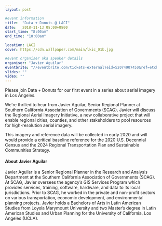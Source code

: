 ```yaml
---
layout: post

#event information
title:  "Data + Donuts @ LACI"
date:   2018-11-13 08:00+0800
start_time: "8:00am"
end_time: "10:00am"

location: LACI
cover: https://cdn.wallpaper.com/main/lkic_01b.jpg

#event organiser aka speaker details
organiser: "Javier Aguilar"
eventbrite: "//eventbrite.com/tickets-external?eid=52074907450&ref=etckt"
slides: ""
video: ""
---
```

Please join Data + Donuts for our first event in a series about aerial imagery in Los Angeles.

We're thrilled to hear from Javier Aguilar, Senior Regional Planner at Southern California Association of Governments (SCAG). Javier will discuss the Regional Aerial Imagery Initiative, a new collaborative project that will enable regional cities, counties, and other stakeholders to pool resources for high-resolution aerial imagery.

This imagery and reference data will be collected in early 2020 and will would provide a critical baseline reference for the 2020 U.S. Decennial Census and the 2024 Regional Transportation Plan and Sustainable Communities Strategy.

#### About Javier Aguilar
Javier Aguilar is a Senior Regional Planner in the Research and Analysis Department at the Southern California Association of Governments (SCAG). At SCAG, Javier oversees the agency’s GIS Services Program which provides services, training, software, hardware, and data to its local jurisdictions. Prior to SCAG, he worked in the private and non-profit sectors on various transportation, economic development, and environmental planning projects. Javier holds a Bachelors of Arts in Latin American Studies from Loyola Marymount University and two Master’s degree in Latin American Studies and Urban Planning for the University of California, Los Angeles (UCLA).
